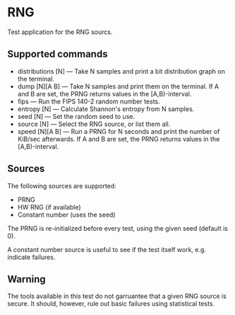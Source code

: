 # RNG
Test application for the RNG sourcs.

## Supported commands
* distributions [N] — Take N samples and print a bit distribution graph on the terminal.
* dump [N][A B] — Take N samples and print them on the terminal. If A and B are
set, the PRNG returns values in the [A,B)-interval.
* fips — Run the FIPS 140-2 random number tests.
* entropy [N] — Calculate Shannon's entropy from N samples.
* seed [N] — Set the random seed to use.
* source [N] — Select the RNG source, or list them all.
* speed [N][A B] — Run a PRNG for N seconds and print the number of KiB/sec
afterwards. If A and B are set, the PRNG returns values in the [A,B)-interval.

## Sources
The following sources are supported:

* PRNG
* HW RNG (if available)
* Constant number (uses the seed)

The PRNG is re-initialized before every test, using the given seed (default is 0).

A constant number source is useful to see if the test itself work, e.g. indicate failures.

## Warning
The tools available in this test do not garruantee that a given RNG source is secure. It should, however, rule out basic failures using statistical tests.
